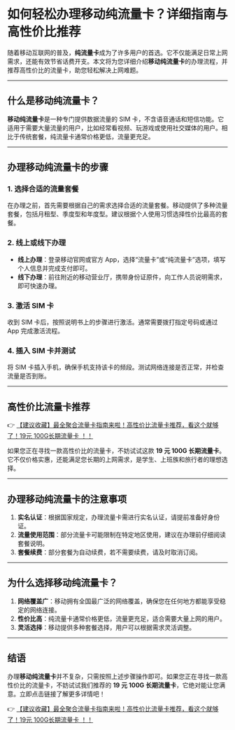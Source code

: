 # 如何轻松办理移动纯流量卡？详细指南与高性价比推荐

随着移动互联网的普及，**纯流量卡**成为了许多用户的首选。它不仅能满足日常上网需求，还能有效节省话费开支。本文将为您详细介绍**移动纯流量卡**的办理流程，并推荐高性价比的流量卡，助您轻松解决上网难题。

---

## 什么是移动纯流量卡？

**移动纯流量卡**是一种专门提供数据流量的 SIM 卡，不含语音通话和短信功能。它适用于需要大量流量的用户，比如经常看视频、玩游戏或使用社交媒体的用户。相比于传统套餐，纯流量卡通常价格更低，流量更充足。

---

## 办理移动纯流量卡的步骤

### 1. 选择合适的流量套餐
在办理之前，首先需要根据自己的需求选择合适的流量套餐。移动提供了多种流量套餐，包括月租型、季度型和年度型。建议根据个人使用习惯选择性价比最高的套餐。

### 2. 线上或线下办理
- **线上办理**：登录移动官网或官方 App，选择“流量卡”或“纯流量卡”选项，填写个人信息并完成支付即可。
- **线下办理**：前往附近的移动营业厅，携带身份证原件，向工作人员说明需求，即可快速办理。

### 3. 激活 SIM 卡
收到 SIM 卡后，按照说明书上的步骤进行激活。通常需要拨打指定号码或通过 App 完成激活流程。

### 4. 插入 SIM 卡并测试
将 SIM 卡插入手机，确保手机支持该卡的频段。测试网络连接是否正常，并检查流量是否到账。

---

## 高性价比流量卡推荐

👉 [【建议收藏】最全聚合流量卡指南来啦！高性价比流量卡推荐，看这个就够了！19元 100G长期流量卡 ！！](https://bit.ly/Liuliangka)

如果您正在寻找一款高性价比的流量卡，不妨试试这款 **19 元 100G 长期流量卡**。它不仅价格实惠，还能满足您长期的上网需求，是学生、上班族和旅行者的理想选择。

---

## 办理移动纯流量卡的注意事项

1. **实名认证**：根据国家规定，办理流量卡需进行实名认证，请提前准备好身份证。
2. **流量使用范围**：部分流量卡可能限制在特定地区使用，建议在办理前仔细阅读套餐说明。
3. **套餐续费**：部分套餐为自动续费，若不需要续费，请及时取消订阅。

---

## 为什么选择移动纯流量卡？

1. **网络覆盖广**：移动拥有全国最广泛的网络覆盖，确保您在任何地方都能享受稳定的网络连接。
2. **性价比高**：纯流量卡通常价格更低，流量更充足，适合需要大量上网的用户。
3. **灵活选择**：移动提供多种套餐选择，用户可以根据需求灵活调整。

---

## 结语

办理**移动纯流量卡**并不复杂，只需按照上述步骤操作即可。如果您正在寻找一款高性价比的流量卡，不妨试试我们推荐的 **19 元 100G 长期流量卡**，它绝对能让您满意。立即点击链接了解更多详情吧！

👉 [【建议收藏】最全聚合流量卡指南来啦！高性价比流量卡推荐，看这个就够了！19元 100G长期流量卡 ！！](https://bit.ly/Liuliangka)